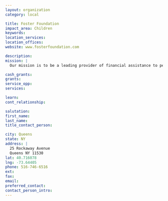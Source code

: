 ```yaml
---
layout: organization
category: local

title: Foster Foundation
impact_area: Children
keywords: 
location_services: 
location_offices: 
website: www.fosterfoundation.com

description: 
mission: |
  Our mission is to be a leading provider of financial assistance to pediatric cancer research programs, and help accelerate the development of new and improved treatments for children suffering with cancer.

cash_grants: 
grants: 
service_opp: 
services: 

learn: 
cont_relationship: 

salutation: 
first_name: 
last_name: 
title_contact_person: 

city: Queens
state: NY
address: |
  25 Rockaway Avenue    
  Queens NY 11530
lat: 40.716078
lng: -73.64405
phone: 516-746-6516
ext: 
fax: 
email: 
preferred_contact: 
contact_person_intro: 
---
```

